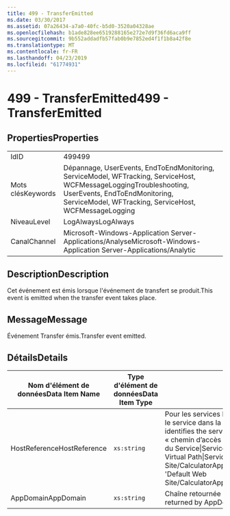 ```yaml
---
title: 499 - TransferEmitted
ms.date: 03/30/2017
ms.assetid: 07a26434-a7a0-40fc-b5d0-3520a04328ae
ms.openlocfilehash: b1ade828ee6519288165e272e7d9f36fd6aca9ff
ms.sourcegitcommit: 9b552addadfb57fab0b9e7852ed4f1f1b8a42f8e
ms.translationtype: MT
ms.contentlocale: fr-FR
ms.lasthandoff: 04/23/2019
ms.locfileid: "61774931"
---
```

# <a name="499---transferemitted"></a><span data-ttu-id="33142-102">499 - TransferEmitted</span><span class="sxs-lookup"><span data-stu-id="33142-102">499 - TransferEmitted</span></span>
## <a name="properties"></a><span data-ttu-id="33142-103">Properties</span><span class="sxs-lookup"><span data-stu-id="33142-103">Properties</span></span>  
  
|||  
|-|-|  
|<span data-ttu-id="33142-104">Id</span><span class="sxs-lookup"><span data-stu-id="33142-104">ID</span></span>|<span data-ttu-id="33142-105">499</span><span class="sxs-lookup"><span data-stu-id="33142-105">499</span></span>|  
|<span data-ttu-id="33142-106">Mots clés</span><span class="sxs-lookup"><span data-stu-id="33142-106">Keywords</span></span>|<span data-ttu-id="33142-107">Dépannage, UserEvents, EndToEndMonitoring, ServiceModel, WFTracking, ServiceHost, WCFMessageLogging</span><span class="sxs-lookup"><span data-stu-id="33142-107">Troubleshooting, UserEvents, EndToEndMonitoring, ServiceModel, WFTracking, ServiceHost, WCFMessageLogging</span></span>|  
|<span data-ttu-id="33142-108">Niveau</span><span class="sxs-lookup"><span data-stu-id="33142-108">Level</span></span>|<span data-ttu-id="33142-109">LogAlways</span><span class="sxs-lookup"><span data-stu-id="33142-109">LogAlways</span></span>|  
|<span data-ttu-id="33142-110">Canal</span><span class="sxs-lookup"><span data-stu-id="33142-110">Channel</span></span>|<span data-ttu-id="33142-111">Microsoft-Windows-Application Server-Applications/Analyse</span><span class="sxs-lookup"><span data-stu-id="33142-111">Microsoft-Windows-Application Server-Applications/Analytic</span></span>|  
  
## <a name="description"></a><span data-ttu-id="33142-112">Description</span><span class="sxs-lookup"><span data-stu-id="33142-112">Description</span></span>  
 <span data-ttu-id="33142-113">Cet événement est émis lorsque l'événement de transfert se produit.</span><span class="sxs-lookup"><span data-stu-id="33142-113">This event is emitted when the transfer event takes place.</span></span>  
  
## <a name="message"></a><span data-ttu-id="33142-114">Message</span><span class="sxs-lookup"><span data-stu-id="33142-114">Message</span></span>  
 <span data-ttu-id="33142-115">Événement Transfer émis.</span><span class="sxs-lookup"><span data-stu-id="33142-115">Transfer event emitted.</span></span>  
  
## <a name="details"></a><span data-ttu-id="33142-116">Détails</span><span class="sxs-lookup"><span data-stu-id="33142-116">Details</span></span>  
  
|<span data-ttu-id="33142-117">Nom d'élément de données</span><span class="sxs-lookup"><span data-stu-id="33142-117">Data Item Name</span></span>|<span data-ttu-id="33142-118">Type d'élément de données</span><span class="sxs-lookup"><span data-stu-id="33142-118">Data Item Type</span></span>|<span data-ttu-id="33142-119">Description</span><span class="sxs-lookup"><span data-stu-id="33142-119">Description</span></span>|  
|--------------------|--------------------|-----------------|  
|<span data-ttu-id="33142-120">HostReference</span><span class="sxs-lookup"><span data-stu-id="33142-120">HostReference</span></span>|`xs:string`|<span data-ttu-id="33142-121">Pour les services hébergés par le Web, ce champ identifie de manière unique le service dans la hiérarchie Web.</span><span class="sxs-lookup"><span data-stu-id="33142-121">For Web-hosted services, this field uniquely identifies the service in the Web hierarchy.</span></span> <span data-ttu-id="33142-122">Son format est défini en tant que « chemin d’accès virtuel de Site Web nom Application&#124;chemin d’accès virtuel du Service&#124;ServiceName'.</span><span class="sxs-lookup"><span data-stu-id="33142-122">Its format is defined as 'Web Site Name Application Virtual Path&#124;Service Virtual Path&#124;ServiceName'.</span></span> <span data-ttu-id="33142-123">Exemple : « Default Web Site/CalculatorApplication&#124;/CalculatorService.svc&#124;CalculatorService ».</span><span class="sxs-lookup"><span data-stu-id="33142-123">Example: 'Default Web Site/CalculatorApplication&#124;/CalculatorService.svc&#124;CalculatorService'.</span></span>|  
|<span data-ttu-id="33142-124">AppDomain</span><span class="sxs-lookup"><span data-stu-id="33142-124">AppDomain</span></span>|`xs:string`|<span data-ttu-id="33142-125">Chaîne retournée par AppDomain.CurrentDomain.FriendlyName.</span><span class="sxs-lookup"><span data-stu-id="33142-125">The string returned by AppDomain.CurrentDomain.FriendlyName.</span></span>|
